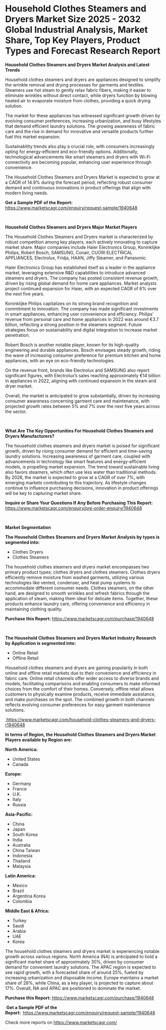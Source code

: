 <p><h1>Household Clothes Steamers and Dryers Market Size 2025 - 2032 Global Industrial Analysis, Market Share, Top Key Players, Product Types and Forecast Research Report</h1></p><p><strong>Household Clothes Steamers and Dryers Market Analysis and Latest Trends</strong></p>
<p><p>Household clothes steamers and dryers are appliances designed to simplify the wrinkle removal and drying processes for garments and textiles. Steamers use hot steam to gently relax fabric fibers, making it easier to eliminate wrinkles without direct contact, while dryers function by blowing heated air to evaporate moisture from clothes, providing a quick drying solution. </p><p>The market for these appliances has witnessed significant growth driven by evolving consumer preferences, increasing urbanization, and busy lifestyles that demand efficient laundry solutions. The growing awareness of fabric care and the rise in demand for innovative and versatile products further fuel this market expansion. </p><p>Sustainability trends also play a crucial role, with consumers increasingly opting for energy-efficient and eco-friendly options. Additionally, technological advancements like smart steamers and dryers with Wi-Fi connectivity are becoming popular, enhancing user experience through convenience. </p><p>The Household Clothes Steamers and Dryers Market is expected to grow at a CAGR of 14.9% during the forecast period, reflecting robust consumer demand and continuous innovations in product offerings that align with modern living needs.</p></p>
<p><strong>Get a Sample PDF of the Report:&nbsp;</strong> <a href="https://www.marketscagr.com/enquiry/request-sample/1940648?utm_campaign=2004&utm_medium=2&utm_source=Github&utm_content=ia&utm_term=05042025&utm_id=household-clothes-steamers-and-dryers">https://www.marketscagr.com/enquiry/request-sample/1940648</a></p>
<p>&nbsp;</p>
<p><strong>Household Clothes Steamers and Dryers Major Market Players</strong></p>
<p><p>The Household Clothes Steamers and Dryers market is characterized by robust competition among key players, each actively innovating to capture market share. Major companies include Haier Electronics Group, Koninklijke Philips, Robert Bosch, SAMSUNG, Conair, CUORI ELECTRICAL APPLIANCES, Electrolux, Fridja, HAAN, Jiffy Steamer, and Panasonic.</p><p>Haier Electronics Group has established itself as a leader in the appliance market, leveraging extensive R&D capabilities to introduce advanced steamers and dryers. The company has posted consistent revenue growth, driven by rising global demand for home care appliances. Market analysts project continued expansion for Haier, with an expected CAGR of 6% over the next five years.</p><p>Koninklijke Philips capitalizes on its strong brand recognition and commitment to innovation. The company has made significant investments in smart appliances, enhancing user convenience and efficiency. Philips’ revenue from personal care and home appliances in 2022 was around €3.7 billion, reflecting a strong position in the steamers segment. Future strategies focus on sustainability and digital integration to increase market penetration.</p><p>Robert Bosch is another notable player, known for its high-quality engineering and durable appliances. Bosch envisages steady growth, riding the wave of increasing consumer preference for premium kitchen and home appliances, with an eye on eco-friendly technologies.</p><p>On the revenue front, brands like Electrolux and SAMSUNG also report significant figures, with Electrolux’s sales reaching approximately €14 billion in appliances in 2022, aligning with continued expansion in the steam and dryer market.</p><p>Overall, the market is anticipated to grow substantially, driven by increasing consumer awareness concerning garment care and maintenance, with projected growth rates between 5% and 7% over the next five years across the sector.</p></p>
<p>&nbsp;</p>
<p><strong>What Are The Key Opportunities For Household Clothes Steamers and Dryers Manufacturers?</strong></p>
<p><p>The household clothes steamers and dryers market is poised for significant growth, driven by rising consumer demand for efficient and time-saving laundry solutions. Increasing awareness of garment care, coupled with advancements in technology like smart features and energy-efficient models, is propelling market expansion. The trend toward sustainable living also favors steamers, which often use less water than traditional methods. By 2028, the market is expected to grow at a CAGR of over 7%, with emerging markets contributing to this trajectory. As lifestyle changes continue to influence purchasing decisions, innovation in product offerings will be key to capturing market share.</p></p>
<p><strong>Inquire or Share Your Questions If Any Before Purchasing This Report:</strong> <a href="https://www.marketscagr.com/enquiry/pre-order-enquiry/1940648?utm_campaign=2004&utm_medium=2&utm_source=Github&utm_content=ia&utm_term=05042025&utm_id=household-clothes-steamers-and-dryers">https://www.marketscagr.com/enquiry/pre-order-enquiry/1940648</a></p>
<p>&nbsp;</p>
<p><strong>Market Segmentation</strong></p>
<p><strong>The Household Clothes Steamers and Dryers Market Analysis by types is segmented into:</strong></p>
<p><ul><li>Clothes Dryers</li><li>Clothes Steamers</li></ul></p>
<p><p>The household clothes steamers and dryers market encompasses two primary product types: clothes dryers and clothes steamers. Clothes dryers efficiently remove moisture from washed garments, utilizing various technologies like vented, condenser, and heat pump systems to accommodate different consumer needs. Clothes steamers, on the other hand, are designed to smooth wrinkles and refresh fabrics through the application of steam, making them ideal for delicate items. Together, these products enhance laundry care, offering convenience and efficiency in maintaining clothing quality.</p></p>
<p><strong>Purchase this Report:&nbsp;</strong><a href="https://www.marketscagr.com/purchase/1940648?utm_campaign=2004&utm_medium=2&utm_source=Github&utm_content=ia&utm_term=05042025&utm_id=household-clothes-steamers-and-dryers">https://www.marketscagr.com/purchase/1940648</a></p>
<p>&nbsp;</p>
<p><strong>The Household Clothes Steamers and Dryers Market Industry Research by Application is segmented into:</strong></p>
<p><ul><li>Online Retail</li><li>Offline Retail</li></ul></p>
<p><p>Household clothes steamers and dryers are gaining popularity in both online and offline retail markets due to their convenience and efficiency in fabric care. Online retail channels offer wider access to diverse brands and models, facilitating comparisons and enabling consumers to make informed choices from the comfort of their homes. Conversely, offline retail allows customers to physically examine products, receive immediate assistance, and make purchases on the spot. The combined growth in both channels reflects evolving consumer preferences for easy garment maintenance solutions.</p></p>
<p><a href="https://www.marketscagr.com/household-clothes-steamers-and-dryers-r1940648?utm_campaign=2004&utm_medium=2&utm_source=Github&utm_content=ia&utm_term=05042025&utm_id=household-clothes-steamers-and-dryers">&nbsp;https://www.marketscagr.com/household-clothes-steamers-and-dryers-r1940648</a></p>
<p><strong>In terms of Region, the Household Clothes Steamers and Dryers Market Players available by Region are:</strong></p>
<p>
    <p> <strong> North America: </strong>
        <ul>
            <li>United States</li>
            <li>Canada</li>
        </ul>
        </p> 
    <p> <strong> Europe: </strong>
        <ul>
            <li>Germany</li>
            <li>France</li>
            <li>U.K.</li>
            <li>Italy</li>
            <li>Russia</li>
        </ul>
        </p> 
    <p> <strong> Asia-Pacific: </strong>
        <ul>
            <li>China</li>
            <li>Japan</li>
            <li>South Korea</li>
            <li>India</li>
            <li>Australia</li>
            <li>China Taiwan</li>
            <li>Indonesia</li>
            <li>Thailand</li>
            <li>Malaysia</li>
        </ul>
        </p> 
    <p> <strong> Latin America: </strong>
        <ul>
            <li>Mexico</li>
            <li>Brazil</li>
            <li>Argentina Korea</li>
            <li>Colombia</li>
        </ul>
        </p> 
    <p> <strong> Middle East & Africa: </strong>
        <ul>
            <li>Turkey</li>
            <li>Saudi</li>
            <li>Arabia</li>
            <li>UAE</li>
            <li>Korea</li>
        </ul>
    </p>
    </p>
<p><p>The household clothes steamers and dryers market is experiencing notable growth across various regions. North America (NA) is anticipated to hold a significant market share of approximately 30%, driven by consumer demand for convenient laundry solutions. The APAC region is expected to see rapid growth, with a forecasted share of around 25%, fueled by increasing urbanization and disposable income. Europe maintains a market share of 28%, while China, as a key player, is projected to capture about 17%. Overall, NA and APAC are positioned to dominate the market.</p></p>
<p><strong>Purchase this Report: </strong><a href="https://www.marketscagr.com/purchase/1940648?utm_campaign=2004&utm_medium=2&utm_source=Github&utm_content=ia&utm_term=05042025&utm_id=household-clothes-steamers-and-dryers">https://www.marketscagr.com/purchase/1940648</a></p>
<p>&nbsp;<strong>Get a Sample PDF of the Report:&nbsp;&nbsp;</strong><a href="https://www.marketscagr.com/enquiry/request-sample/1940648?utm_campaign=2004&utm_medium=2&utm_source=Github&utm_content=ia&utm_term=05042025&utm_id=household-clothes-steamers-and-dryers">https://www.marketscagr.com/enquiry/request-sample/1940648</a></p>
<p><strong></strong></p>
<p>Check more reports on <a href="https://www.marketscagr.com/?utm_campaign=2004&utm_medium=2&utm_source=Github&utm_content=ia&utm_term=05042025&utm_id=household-clothes-steamers-and-dryers">https://www.marketscagr.com/</a></p>